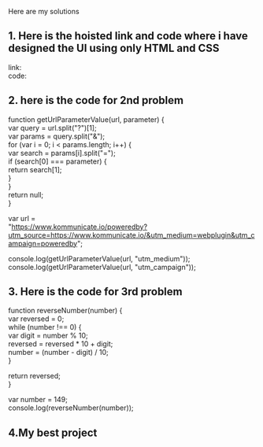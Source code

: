 Here are my solutions 

## 1. Here is the hoisted link and code where i have designed the UI using only HTML and CSS  
link:  
code:  

## 2. here is the code for 2nd problem  
   function getUrlParameterValue(url, parameter) {  
  var query = url.split("?")[1];  
  var params = query.split("&");  
  for (var i = 0; i < params.length; i++) {  
    var search = params[i].split("=");  
    if (search[0] === parameter) {  
      return search[1];  
    }  
  }  
  return null;  
}  

var url =  
  "https://www.kommunicate.io/poweredby?utm_source=https://www.kommunicate.io/&utm_medium=webplugin&utm_campaign=poweredby";  
  
console.log(getUrlParameterValue(url, "utm_medium"));  
console.log(getUrlParameterValue(url, "utm_campaign"));  


## 3. Here is the code for 3rd problem  
   function reverseNumber(number) {  
  var reversed = 0;  
  while (number !== 0) {  
    var digit = number % 10;  
    reversed = reversed * 10 + digit;  
    number = (number - digit) / 10;  
  }  
  
  return reversed;  
}  

var number = 149;  
console.log(reverseNumber(number));  


## 4.My best project

